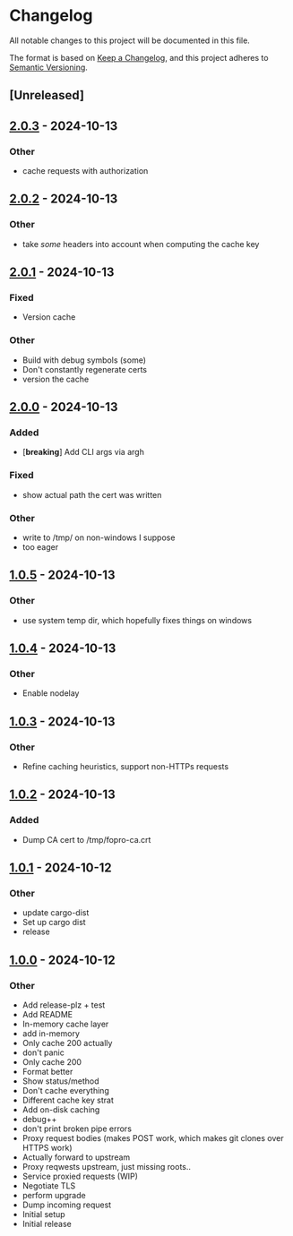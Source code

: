 # Changelog

All notable changes to this project will be documented in this file.

The format is based on [Keep a Changelog](https://keepachangelog.com/en/1.0.0/),
and this project adheres to [Semantic Versioning](https://semver.org/spec/v2.0.0.html).

## [Unreleased]

## [2.0.3](https://github.com/bearcove/fopro/compare/v2.0.2...v2.0.3) - 2024-10-13

### Other

- cache requests with authorization

## [2.0.2](https://github.com/bearcove/fopro/compare/v2.0.1...v2.0.2) - 2024-10-13

### Other

- take _some_ headers into account when computing the cache key

## [2.0.1](https://github.com/bearcove/fopro/compare/v2.0.0...v2.0.1) - 2024-10-13

### Fixed

- Version cache

### Other

- Build with debug symbols (some)
- Don't constantly regenerate certs
- version the cache

## [2.0.0](https://github.com/bearcove/fopro/compare/v1.0.5...v2.0.0) - 2024-10-13

### Added

- [**breaking**] Add CLI args via argh

### Fixed

- show actual path the cert was written

### Other

- write to /tmp/ on non-windows I suppose
- too eager

## [1.0.5](https://github.com/bearcove/fopro/compare/v1.0.4...v1.0.5) - 2024-10-13

### Other

- use system temp dir, which hopefully fixes things on windows

## [1.0.4](https://github.com/bearcove/fopro/compare/v1.0.3...v1.0.4) - 2024-10-13

### Other

- Enable nodelay

## [1.0.3](https://github.com/bearcove/fopro/compare/v1.0.2...v1.0.3) - 2024-10-13

### Other

- Refine caching heuristics, support non-HTTPs requests

## [1.0.2](https://github.com/bearcove/fopro/compare/v1.0.1...v1.0.2) - 2024-10-13

### Added

- Dump CA cert to /tmp/fopro-ca.crt

## [1.0.1](https://github.com/bearcove/fopro/compare/v1.0.0...v1.0.1) - 2024-10-12

### Other

- update cargo-dist
- Set up cargo dist
- release

## [1.0.0](https://github.com/bearcove/fopro/releases/tag/v1.0.0) - 2024-10-12

### Other

- Add release-plz + test
- Add README
- In-memory cache layer
- add in-memory
- Only cache 200 actually
- don't panic
- Only cache 200
- Format better
- Show status/method
- Don't cache everything
- Different cache key strat
- Add on-disk caching
- debug++
- don't print broken pipe errors
- Proxy request bodies (makes POST work, which makes git clones over HTTPS work)
- Actually forward to upstream
- Proxy reqwests upstream, just missing roots..
- Service proxied requests (WIP)
- Negotiate TLS
- perform upgrade
- Dump incoming request
- Initial setup
- Initial release

